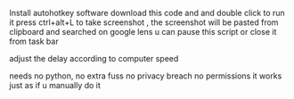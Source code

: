 Install autohotkey software
download this code and and double click to run it 
press ctrl+alt+L to take screenshot , the screenshot will be pasted from clipboard and searched on google lens
u can pause this script  or close it from task bar


adjust the delay according to computer speed 

needs no python, no extra fuss
no privacy breach 
no permissions
it works just as if u manually do it
